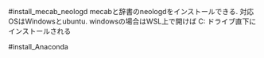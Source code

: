 #install_mecab_neologd
mecabと辞書のneologdをインストールできる.
対応OSはWindowsとubuntu. windowsの場合はWSL上で開けば C: ドライブ直下にインストールされる

#install_Anaconda
